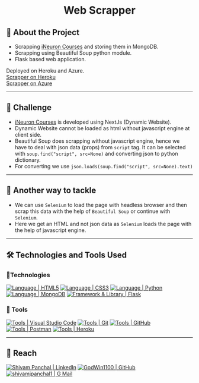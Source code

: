 # <p style="text-align:center">Web Scrapper</p>

## :pushpin: About the Project

- Scrapping [iNeuron Courses][ineuron] and storing them in MongoDB.
- Scrapping using Beautiful Soup python module.
- Flask based web application.

Deployed on Heroku and Azure.  
[Scrapper on Heroku][scrapper-heroku]  
[Scrapper on Azure][scrapper-azure]

---

## :pushpin: Challenge

- [iNeuron Courses][ineuron] is developed using NextJs (Dynamic Website).
- Dynamic Website cannot be loaded as html without javascript engine at client side.
- Beautiful Soup does scrapping without javascript engine, hence we have to deal with json data (props) from `script` tag. It can be selected with `soup.find("script", src=None)` and converting json to python dictionary.
- For converting we use `json.loads(soup.find("script", src=None).text)`

---

## :pushpin: Another way to tackle

- We can use `Selenium` to load the page with headless browser and then scrap this data with the help of `Beautiful Soup` or continue with `Selenium`.
- Here we get an HTML and not json data as `Selenium` loads the page with the help of javascript engine.

---

## :hammer_and_wrench: Technologies and Tools Used

### :hammer:Technologies

[![Language | HTML5](https://img.shields.io/badge/html5-eeeeee?style=for-the-badge&logo=html5&logoColor=ffffff&labelColor=E34F26)][html5]
[![Language | CSS3](https://img.shields.io/badge/CSS3-eeeeee?style=for-the-badge&logo=css3&logoColor=ffffff&labelColor=1572B6)][css3]
[![Language | Python](https://img.shields.io/badge/Python-eeeeee?style=for-the-badge&logo=python&logoColor=ffffff&labelColor=3776AB)][python]
[![Language | MongoDB](https://img.shields.io/badge/Mongo_DB-eeeeee?style=for-the-badge&logo=mongodb&logoColor=47A248&labelColor=fefefe)][mongodb]
[![Framework & Library | Flask](https://img.shields.io/badge/Flask-eeeeee?style=for-the-badge&logo=flask&logoColor=000000&labelColor=fefefe)][flask]

### :wrench: Tools

[![Tools | Visual Studio Code](https://img.shields.io/badge/Visual_Studio_Code-eeeeee?style=for-the-badge&logo=visual-studio-code&logoColor=007ACC&labelColor=2C2C32)][visual_studio_code]
[![Tools | Git](https://img.shields.io/badge/Git-eeeeee?style=for-the-badge&logo=git&logoColor=F05032&labelColor=f0efe7)][git]
[![Tools | GitHub](https://img.shields.io/badge/Github-eeeeee?style=for-the-badge&logo=github&logoColor=ffffff&labelColor=181717)][github]
[![Tools | Postman](https://img.shields.io/badge/Postman-eeeeee?style=for-the-badge&logo=postman&logoColor=FF6C37&labelColor=fefefe)][postman]
[![Tools | Heroku](https://img.shields.io/badge/Heroku-eeeeee?style=for-the-badge&logo=heroku&logoColor=ffffff&labelColor=430098)][heroku]

---

## :round_pushpin: Reach

[![Shivam Panchal | LinkedIn](https://img.shields.io/badge/Shivam_Panchal-eeeeee?style=for-the-badge&logo=linkedin&logoColor=ffffff&labelColor=0A66C2)][reach_linkedin]
[![GodWin1100 | GitHub](https://img.shields.io/badge/Godwin1100-eeeeee?style=for-the-badge&logo=github&logoColor=ffffff&labelColor=181717)][reach_github]
[![shivamjpanchal1 | G Mail](https://img.shields.io/badge/shivamjpanchal1-eeeeee?style=for-the-badge&logo=gmail&logoColor=ffffff&labelColor=EA4335)][reach_gmail]

<!-- Links  -->

[ineuron]: https://courses.ineuron.ai/
[scrapper-heroku]: https://scrapper-task.herokuapp.com/
[scrapper-azure]: https://scrapper-task.azurewebsites.net/

<!-- Technology -->

[html5]: https://developer.mozilla.org/en-US/docs/Web/HTML
[css3]: https://developer.mozilla.org/en-US/docs/Web/CSS
[python]: https://www.python.org/
[mongodb]: https://www.mongodb.com/
[flask]: https://flask.palletsprojects.com/en/2.1.x/

<!-- Tools -->

[visual_studio_code]: https://code.visualstudio.com/
[postman]: https://www.postman.com/
[git]: https://git-scm.com/
[github]: https://github.com/
[heroku]: https://www.heroku.com/

<!-- Reach  -->

[reach_linkedin]: https://www.linkedin.com/in/shivam-panchal-godwin1100
[reach_gmail]: mailto:shivamjpanchal1@gmail.com?subject=GitHub%20Hello
[reach_github]: https://github.com/GodWin1100
